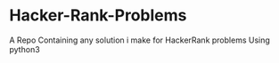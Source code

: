 # Hacker-Rank-Problems

A Repo Containing any solution i make for HackerRank problems 
Using python3 
